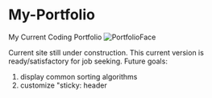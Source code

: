 # My-Portfolio
My Current Coding Portfolio
![PortfolioFace](https://user-images.githubusercontent.com/17045616/220637941-668e008c-fcd5-4a0a-b73d-21484c0305f5.PNG)

Current site still under construction. This current version is ready/satisfactory for job seeking.
Future goals:
  1) display common sorting algorithms
  2) customize "sticky: header
